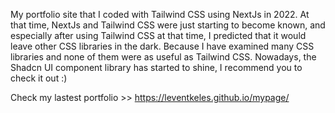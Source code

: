 My portfolio site that I coded with Tailwind CSS using NextJs in 2022. At that time, NextJs and Tailwind CSS were just starting to become known, and especially after using Tailwind CSS at that time, I predicted that it would leave other CSS libraries in the dark. Because I have examined many CSS libraries and none of them were as useful as Tailwind CSS. Nowadays, the Shadcn UI component library has started to shine, I recommend you to check it out :)

Check my lastest portfolio >> https://leventkeles.github.io/mypage/
